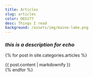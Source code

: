 ```yaml
---
title: Articles
slug: articles
color: D65277
desc: Things I read
background: /assets/img/maine-lake.png
---
```


### *this is a description for echo*

{% for post in site.categories.articles %}
<div id="{{ post.url }}">
{{ post.content | markdownify }}
</div>
{% endfor %}